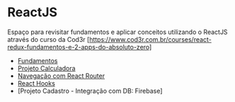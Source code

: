 # ReactJS

Espaço para revisitar fundamentos e aplicar conceitos utilizando o ReactJS através do curso da Cod3r
[https://www.cod3r.com.br/courses/react-redux-fundamentos-e-2-apps-do-absoluto-zero]

- [Fundamentos](https://github.com/roblesedu/reactjs/tree/main/fundamentos-react)
- [Projeto Calculadora](https://github.com/roblesedu/reactjs/tree/main/calculadora)
- [Navegação com React Router](https://github.com/roblesedu/reactjs/tree/main/navegacao)
- [React Hooks](https://github.com/roblesedu/reactjs/tree/main/hooks)
- [Projeto Cadastro - Integração com DB: Firebase]